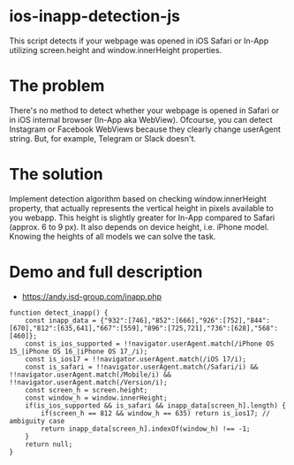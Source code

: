 # ios-inapp-detection-js
This script detects if your webpage was opened in iOS Safari or In-App utilizing screen.height and window.innerHeight properties.

# The problem
There's no method to detect whether your webpage is opened in Safari or in iOS internal browser (In-App aka WebView).
Ofcourse, you can detect Instagram or Facebook WebViews because they clearly change userAgent string. But, for example, Telegram
or Slack doesn't.

# The solution
Implement detection algorithm based on checking window.innerHeight property, that actually represents
    the vertical height in pixels available to you webapp. This height is slightly greater for In-App compared to Safari (approx. 6 to 9 px).
    It also depends on device height, i.e. iPhone model. Knowing the heights of all models we can solve the task. 

# Demo and full description
- https://andy.isd-group.com/inapp.php

```
function detect_inapp() {
    const inapp_data = {"932":[746],"852":[666],"926":[752],"844":[670],"812":[635,641],"667":[559],"896":[725,721],"736":[628],"568":[460]};
    const is_ios_supported = !!navigator.userAgent.match(/iPhone OS 15_|iPhone OS 16_|iPhone OS 17_/i);
    const is_ios17 = !!navigator.userAgent.match(/iOS 17/i);
    const is_safari = !!navigator.userAgent.match(/Safari/i) && !!navigator.userAgent.match(/Mobile/i) && !!navigator.userAgent.match(/Version/i);
    const screen_h = screen.height;
    const window_h = window.innerHeight;
    if(is_ios_supported && is_safari && inapp_data[screen_h].length) {
        if(screen_h == 812 && window_h == 635) return is_ios17; // ambiguity case
        return inapp_data[screen_h].indexOf(window_h) !== -1;
    }
    return null;
}
```
